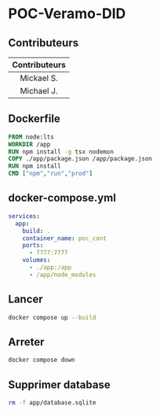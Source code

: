 # POC-Veramo-DID

## Contributeurs
|Contributeurs|
|:----------:|
|Mickael S.|
|Michael J.|

## Dockerfile
```Dockerfile
FROM node:lts
WORKDIR /app
RUN npm install -g tsx nodemon
COPY ./app/package.json /app/package.json
RUN npm install
CMD ["npm","run","prod"]
```

## docker-compose.yml
```yaml
services:
  app:
    build: .
    container_name: poc_cont
    ports:
      - 7777:7777
    volumes:
      - ./app:/app
      - /app/node_modules
```

## Lancer
```bash
docker compose up --build
```

## Arreter
```bash
docker compose down
```

## Supprimer database
```bash
rm -f app/database.sqlite
```
